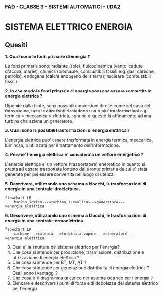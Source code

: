 ### FAD - CLASSE 3 - SISTEMI AUTOMATICI - UDA2
# SISTEMA ELETTRICO ENERGIA

## Quesiti 

**1. Quali sono le fonti primarie di energia ?**  

Le fonti primarie sono: radiante (sole), fluidodinamica (vento, cadute d'acqua, maree), chimica (biomasse, combustibili fossili e.g. gas, carbone, petrolio), endogena (calore endogeno della terra), nucleare (combustibili fissili)

**2. In che modo le fonti primarie di energia possono essere convertite in energia elettrica ?**  

Dipende dalla fonte, sono possibili conversioni dirette come nel caso del fotovoltaico, tutte le altre fonti richiedono una o piu' trasformazioni e.g. termica > meccanica > elettrica, ognuna di queste fa affidamento ad una turbina che aziona un generatore.

**3. Quali sono le possibili trasformazioni di energia elettrica ?**  

L'energia elettrica puo' essere trasformata in energia termica, meccanica, luminosa, o utilizzata per il trattamento dell'informazione.   

**4. Perche' l'energia elettrica e' considerata un vettore energetico ?**  

L'energia elettrica e' un vettore (trasportatore) energetico in quanto si presta ad essere trasportata lontano dalla fonte primaria da cui e' stata generata per poi essere convertita nel luogo di utenza.  

**5. Descrivere, utilizzando uno schema a blocchi, le trasformazioni di energia in una centrale idroelettrica.**  

```mermaid
flowchart LR
    bacino_idrico--->turbina_idraulica--->generatore--->energia_elettrica
```  

**6. Descrivere, utilizzando uno schema a blocchi, le trasformazioni di energia in una centrale termoelettrica**

```mermaid
flowchart LR
    carbone--->caldaia--->turbina_a_vapore--->generatore--->energia_elettrica
```  

3. Qual e' la struttura del sistema elettrico per l'energia?
4. Che cosa si intende per produzione, trasmissione, distribuzione e utilizzazione di energia elettrica ?
5.  Che cosa si intende per BT, MT, AT ?
6.  Che cosa si intende per generazione distribuita di energia elettrica ? Quali sono i vantaggi ?
7.  Che cosa e' il diagramma di carico nel sistema elettrico per l'energia ?
8.  Elencare e descrivere i punti di forza e di debolezza del sistema elettrico per l'energia.

